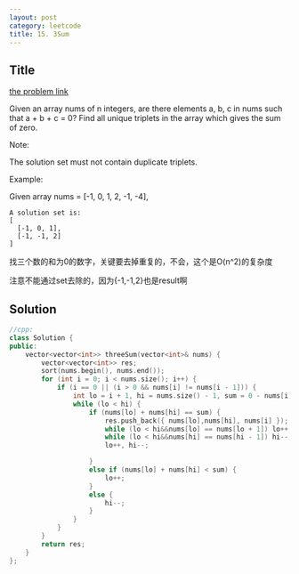 ```yaml
---
layout: post
category: leetcode
title: 15. 3Sum
---
```

## Title
[the problem link](https://leetcode.com/problems/3sum/description/)

Given an array nums of n integers, are there elements a, b, c in nums such that a + b + c = 0? Find all unique triplets in the array which gives the sum of zero.

Note:

The solution set must not contain duplicate triplets.

Example:

Given array nums = [-1, 0, 1, 2, -1, -4],
	
	A solution set is:
	[
	  [-1, 0, 1],
	  [-1, -1, 2]
	]


找三个数的和为0的数字，关键要去掉重复的，不会，这个是O(n^2)的复杂度

注意不能通过set去除的，因为{-1,-1,2}也是result啊

## Solution
```c++
//cpp:
class Solution {
public:
	vector<vector<int>> threeSum(vector<int>& nums) {
		vector<vector<int>> res;
		sort(nums.begin(), nums.end());
		for (int i = 0; i < nums.size(); i++) {
			if (i == 0 || (i > 0 && nums[i] != nums[i - 1])) {
				int lo = i + 1, hi = nums.size() - 1, sum = 0 - nums[i];
				while (lo < hi) {
					if (nums[lo] + nums[hi] == sum) {
						res.push_back({ nums[lo],nums[hi], nums[i] });
						while (lo < hi&&nums[lo] == nums[lo + 1]) lo++;
						while (lo < hi&&nums[hi] == nums[hi - 1]) hi--;
						lo++, hi--;

					}
					else if (nums[lo] + nums[hi] < sum) {
						lo++;
					}
					else {
						hi--;
					}
				}
			}
		}
		return res;
	}
};
```
